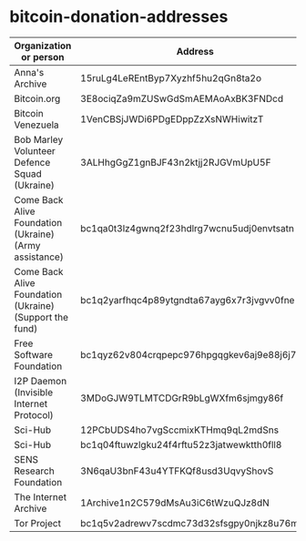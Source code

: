 # bitcoin-donation-addresses

| Organization or person | Address | Source |
| --- | --- | --- |
| Anna's Archive | 15ruLg4LeREntByp7Xyzhf5hu2qGn8ta2o | https://annas-archive.org/donate |
| Bitcoin.org | 3E8ociqZa9mZUSwGdSmAEMAoAxBK3FNDcd | https://bitcoin.org/en/ |
| Bitcoin Venezuela | 1VenCBSjJWDi6PDgEDppZzXsNWHiwitzT | https://www.bitcoinvenezuela.com/ |
| Bob Marley Volunteer Defence Squad (Ukraine) | 3ALHhgGgZ1gnBJF43n2ktjj2RJGVmUpU5F | https://bmvds.com/en/ |
| Come Back Alive Foundation (Ukraine) (Army assistance) | bc1qa0t3lz4gwnq2f23hdlrg7wcnu5udj0envtsatn | https://savelife.in.ua/en/donate-en/ |
| Come Back Alive Foundation (Ukraine) (Support the fund) | bc1q2yarfhqc4p89ytgndta67ayg6x7r3jvgvv0fne | https://savelife.in.ua/en/donate-en/ |
| Free Software Foundation | bc1qyz62v804crqpepc976hpgqgkev6aj9e88j6j74 | https://www.fsf.org/about/ways-to-donate/ |
| I2P Daemon (Invisible Internet Protocol) | 3MDoGJW9TLMTCDGrR9bLgWXfm6sjmgy86f | https://i2pd.website/ |
| Sci-Hub | 12PCbUDS4ho7vgSccmixKTHmq9qL2mdSns | https://sci-hub.se/donate |
| Sci-Hub |  bc1q04ftuwzlgku24f4rftu52z3jatwewktth0fll8| https://sci-hub.se/donate |
| SENS Research Foundation | 3N6qaU3bnF43u4YTFKQf8usd3UqvyShovS | https://www.sens.org/donate |
| The Internet Archive | 1Archive1n2C579dMsAu3iC6tWzuQJz8dN | https://archive.org/donate/bitcoin.php |
| Tor Project | bc1q5v2adrewv7scdmc73d32sfsgpy0njkz8u76mc5 | https://donate.torproject.org/cryptocurrency |
